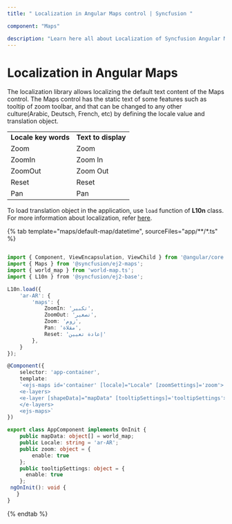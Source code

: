```yaml
---
title: " Localization in Angular Maps control | Syncfusion "

component: "Maps"

description: "Learn here all about Localization of Syncfusion Angular Maps control and more."
---
```


# Localization in Angular Maps

The localization library allows localizing the default text content of the Maps control. The Maps control has the static text of some features such as tooltip of zoom toolbar, and that can be changed to any other culture(Arabic, Deutsch, French, etc) by defining the locale value and translation object.

<!-- markdownlint-disable MD033 -->
<!-- markdownlint-disable MD010 -->

<table>
<tr>
<td><b>Locale key words</b></td>
<td><b>Text to display</b></td>
</tr>
<tr>
<td>Zoom</td>
<td>Zoom</td>
</tr>
<tr>
<td>ZoomIn</td>
<td>Zoom In</td>
</tr>
<tr>
<td>ZoomOut</td>
<td>Zoom Out</td>
</tr>
<tr>
<td>Reset</td>
<td>Reset</td>
</tr>
<tr>
<td>Pan</td>
<td>Pan</td>
</tr>
</table>

To load translation object in the application, use `load` function of **L10n** class. For more information about localization, refer [here](http://ej2.syncfusion.com/documentation/base/localization.html).

{% tab template="maps/default-map/datetime", sourceFiles="app/**/*.ts" %}

```typescript

import { Component, ViewEncapsulation, ViewChild } from '@angular/core';
import { Maps } from '@syncfusion/ej2-maps';
import { world_map } from 'world-map.ts';
import { L10n } from '@syncfusion/ej2-base';

L10n.load({
    'ar-AR': {
        'maps': {
            ZoomIn: 'تكبير',
            ZoomOut: 'تصغير',
            Zoom: 'زوم',
            Pan: 'مقلاة',
            Reset: 'إعادة تعيين'
        },
    }
});

@Component({
    selector: 'app-container',
    template:
    `<ejs-maps id='container' [locale]="Locale" [zoomSettings]='zoom'>
    <e-layers>
    <e-layer [shapeData]="mapData" [tooltipSettings]='tooltipSettings'></e-layer>
    </e-layers>
    <ejs-maps>`
})

export class AppComponent implements OnInit {
    public mapData: object[] = world_map;
	public Locale: string = 'ar-AR';
    public zoom: object = {
        enable: true
    };
    public tooltipSettings: object = {
      enable: true
    };
 ngOnInit(): void {
   }
}
```

{% endtab %}